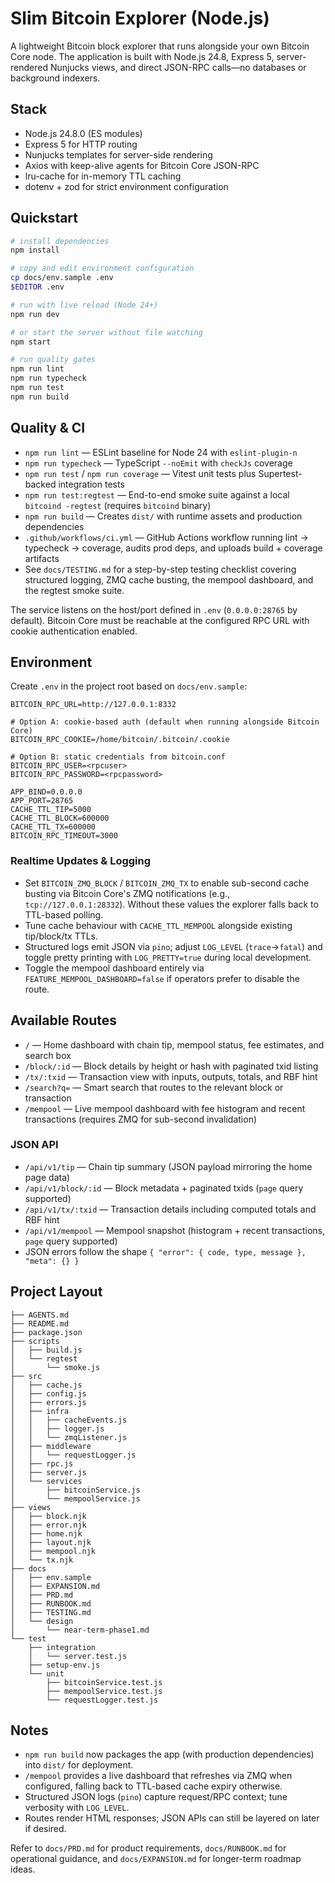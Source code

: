 # Slim Bitcoin Explorer (Node.js)

A lightweight Bitcoin block explorer that runs alongside your own Bitcoin Core node. The application is built with Node.js 24.8, Express 5, server-rendered Nunjucks views, and direct JSON-RPC calls—no databases or background indexers.

## Stack
- Node.js 24.8.0 (ES modules)
- Express 5 for HTTP routing
- Nunjucks templates for server-side rendering
- Axios with keep-alive agents for Bitcoin Core JSON-RPC
- lru-cache for in-memory TTL caching
- dotenv + zod for strict environment configuration

## Quickstart
```bash
# install dependencies
npm install

# copy and edit environment configuration
cp docs/env.sample .env
$EDITOR .env

# run with live reload (Node 24+)
npm run dev

# or start the server without file watching
npm start

# run quality gates
npm run lint
npm run typecheck
npm run test
npm run build
```

## Quality & CI
- `npm run lint` — ESLint baseline for Node 24 with `eslint-plugin-n`
- `npm run typecheck` — TypeScript `--noEmit` with `checkJs` coverage
- `npm run test` / `npm run coverage` — Vitest unit tests plus Supertest-backed integration tests
- `npm run test:regtest` — End-to-end smoke suite against a local `bitcoind -regtest` (requires `bitcoind` binary)
- `npm run build` — Creates `dist/` with runtime assets and production dependencies
- `.github/workflows/ci.yml` — GitHub Actions workflow running lint → typecheck → coverage, audits prod deps, and uploads build + coverage artifacts
- See `docs/TESTING.md` for a step-by-step testing checklist covering structured logging, ZMQ cache busting, the mempool dashboard, and the regtest smoke suite.

The service listens on the host/port defined in `.env` (`0.0.0.0:28765` by default). Bitcoin Core must be reachable at the configured RPC URL with cookie authentication enabled.

## Environment
Create `.env` in the project root based on `docs/env.sample`:
```
BITCOIN_RPC_URL=http://127.0.0.1:8332

# Option A: cookie-based auth (default when running alongside Bitcoin Core)
BITCOIN_RPC_COOKIE=/home/bitcoin/.bitcoin/.cookie

# Option B: static credentials from bitcoin.conf
BITCOIN_RPC_USER=<rpcuser>
BITCOIN_RPC_PASSWORD=<rpcpassword>

APP_BIND=0.0.0.0
APP_PORT=28765
CACHE_TTL_TIP=5000
CACHE_TTL_BLOCK=600000
CACHE_TTL_TX=600000
BITCOIN_RPC_TIMEOUT=3000
```

### Realtime Updates & Logging
- Set `BITCOIN_ZMQ_BLOCK` / `BITCOIN_ZMQ_TX` to enable sub-second cache busting via Bitcoin Core's ZMQ notifications (e.g., `tcp://127.0.0.1:28332`). Without these values the explorer falls back to TTL-based polling.
- Tune cache behaviour with `CACHE_TTL_MEMPOOL` alongside existing tip/block/tx TTLs.
- Structured logs emit JSON via `pino`; adjust `LOG_LEVEL` (`trace`→`fatal`) and toggle pretty printing with `LOG_PRETTY=true` during local development.
- Toggle the mempool dashboard entirely via `FEATURE_MEMPOOL_DASHBOARD=false` if operators prefer to disable the route.

## Available Routes
- `/` — Home dashboard with chain tip, mempool status, fee estimates, and search box
- `/block/:id` — Block details by height or hash with paginated txid listing
- `/tx/:txid` — Transaction view with inputs, outputs, totals, and RBF hint
- `/search?q=` — Smart search that routes to the relevant block or transaction
- `/mempool` — Live mempool dashboard with fee histogram and recent transactions (requires ZMQ for sub-second invalidation)

### JSON API
- `/api/v1/tip` — Chain tip summary (JSON payload mirroring the home page data)
- `/api/v1/block/:id` — Block metadata + paginated txids (`page` query supported)
- `/api/v1/tx/:txid` — Transaction details including computed totals and RBF hint
- `/api/v1/mempool` — Mempool snapshot (histogram + recent transactions, `page` query supported)
- JSON errors follow the shape `{ "error": { code, type, message }, "meta": {} }`

## Project Layout
```
├── AGENTS.md
├── README.md
├── package.json
├── scripts
│   ├── build.js
│   └── regtest
│       └── smoke.js
├── src
│   ├── cache.js
│   ├── config.js
│   ├── errors.js
│   ├── infra
│   │   ├── cacheEvents.js
│   │   ├── logger.js
│   │   └── zmqListener.js
│   ├── middleware
│   │   └── requestLogger.js
│   ├── rpc.js
│   ├── server.js
│   └── services
│       ├── bitcoinService.js
│       └── mempoolService.js
├── views
│   ├── block.njk
│   ├── error.njk
│   ├── home.njk
│   ├── layout.njk
│   ├── mempool.njk
│   └── tx.njk
├── docs
│   ├── env.sample
│   ├── EXPANSION.md
│   ├── PRD.md
│   ├── RUNBOOK.md
│   ├── TESTING.md
│   └── design
│       └── near-term-phase1.md
└── test
    ├── integration
    │   └── server.test.js
    ├── setup-env.js
    └── unit
        ├── bitcoinService.test.js
        ├── mempoolService.test.js
        └── requestLogger.test.js
```

## Notes
- `npm run build` now packages the app (with production dependencies) into `dist/` for deployment.
- `/mempool` provides a live dashboard that refreshes via ZMQ when configured, falling back to TTL-based cache expiry otherwise.
- Structured JSON logs (`pino`) capture request/RPC context; tune verbosity with `LOG_LEVEL`.
- Routes render HTML responses; JSON APIs can still be layered on later if desired.

Refer to `docs/PRD.md` for product requirements, `docs/RUNBOOK.md` for operational guidance, and `docs/EXPANSION.md` for longer-term roadmap ideas.
